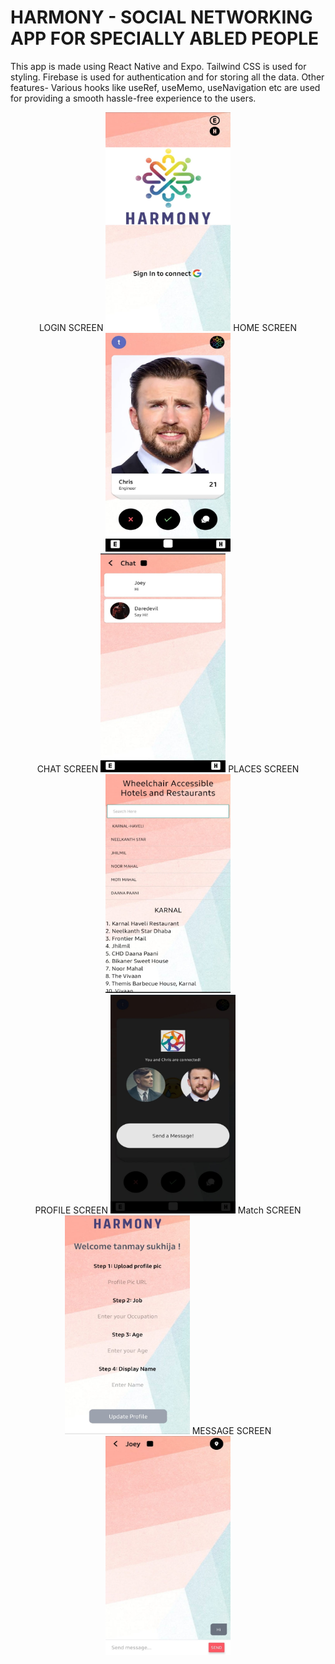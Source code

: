 # HARMONY - SOCIAL NETWORKING APP FOR SPECIALLY ABLED PEOPLE

This app is  made using React Native and Expo. 
Tailwind CSS is used for styling. 
Firebase is used for authentication and for storing all the data.
Other features- Various hooks like useRef, useMemo, useNavigation etc are used for providing a smooth hassle-free experience to the users.  
<div >
<p align="center">
  <text>LOGIN SCREEN </text>
  <img src="./nlogin.jpeg" width="200" height="350" title="LOGIN SCREEN">
    <text>HOME SCREEN </text>

  <img src="./nhome.jpeg" width="200" height="350" title="HOME SCREEN">
    </br>
    <text>CHAT SCREEN </text>
  <img src="./nchat.jpeg" width="200" height="350" title="CHAT SCREEN">
    <text>PLACES SCREEN </text>
  <img src="./nplaces.jpeg" width="200" height="350" title="PLACES SCREEN">
   </br>
   <text>PROFILE SCREEN </text>
   
  <img src="./nmatch.jpeg" width="200" height="350" title="PLACES SCREEN">
  <text>Match SCREEN </text>
   
  <img src="./nprofile.jpeg" width="200" height="350" title="PLACES SCREEN">
   <text>MESSAGE SCREEN </text>
  <img src="./nmessage.jpeg" width="200" height="350" title="PLACES SCREEN">
</p>
  </div>
